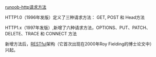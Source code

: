 
[runoob-http请求方法](https://www.runoob.com/http/http-methods.html)

HTTP1.0（1996年发版）定义了三种请求方法： GET, POST 和 Head方法

HTTP1.x（1997年发版）,新增了六种请求方法，OPTIONS、PUT、PATCH、DELETE、TRACE 和 CONNECT 方法

新增方法后，[RESTful](https://www.runoob.com/w3cnote/restful-architecture.html)架构（它首次出现在2000年Roy Fielding的博士论文中）兴起。
